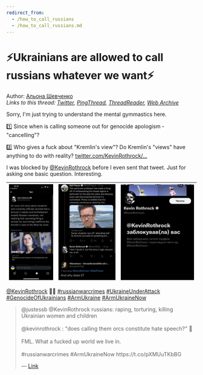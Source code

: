 ```yaml
---
redirect_from:
  - /how_to_call_russians
  - /how_to_call_russians.md
---
```

# ⚡️Ukrainians are allowed to call russians whatever we want⚡️

Author: [Альона Шевченко](https://twitter.com/cryptodrftng)  
*Links to this thread: [Twitter](https://twitter.com/cryptodrftng/status/1531593539695611905), [PingThread](https://pingthread.com/thread/1531593539695611905), [ThreadReader](https://threadreaderapp.com/thread/1531593539695611905.html), [Web Archive](https://web.archive.org/web/*/https://twitter.com/cryptodrftng/status/1531593539695611905)*

Sorry, I'm just trying to understand the mental gymmastics here. 

1️⃣ Since when is calling someone out for genocide apologism - "cancelling"?

2️⃣ Who gives a fuck about "Kremlin's view"? Do Kremlin's "views" have anything to do with reality? [twitter.com/KevinRothrock/…](https://twitter.com/KevinRothrock/status/1531590090698391554)

I was blocked by [@KevinRothrock](https://twitter.com/KevinRothrock) before I even sent that tweet. Just for asking one basic question. Interesting.

| [![](/media/1531601033998348295/3_1531594827539828742.jpg)](/media/1531601033998348295/3_1531594827539828742.jpg) | [![](/media/1531601033998348295/3_1531594827544027142.jpg)](/media/1531601033998348295/3_1531594827544027142.jpg) | [![](/media/1531601033998348295/3_1531594827544109057.jpg)](/media/1531601033998348295/3_1531594827544109057.jpg) |
| :-: | :-: | :-: |

[@KevinRothrock](https://twitter.com/KevinRothrock) 🤦‍♀️ [#russianwarcrimes](https://twitter.com/hashtag/russianwarcrimes) [#UkraineUnderAttaсk](https://twitter.com/hashtag/UkraineUnderAtta%D1%81k) [#GenocideOfUkrainians](https://twitter.com/hashtag/GenocideOfUkrainians) [#ArmUkraine](https://twitter.com/hashtag/ArmUkraine) [#ArmUkraineNow](https://twitter.com/hashtag/ArmUkraineNow)

<blockquote class="twitter-tweet">
    <p lang="en" dir="ltr">
    @justessb @KevinRothrock russians: raping, torturing, killing Ukrainian women and children <br />
    <br />
    @kevinrothrock : &#34;does calling them orcs constitute hate speech?&#34; 🧐<br />
    <br />
    FML. What a fucked up world we live in. <br />
    <br />
    #russianwarcrimes #ArmUkraineNow https://t.co/pXMUuTKbBG<br />
    </p>
    &mdash; <a href="https://twitter.com/cryptodrftng/status/1531600647207931909">Link</a>
</blockquote>

